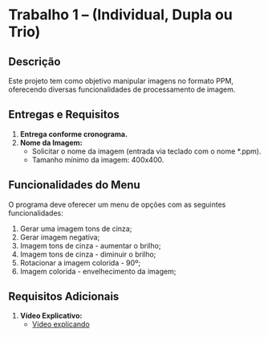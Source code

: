 <!DOCTYPE html>
<html lang="pt-BR">
<head>
    <meta charset="UTF-8">
    <meta name="viewport" content="width=device-width, initial-scale=1.0">
</head>
<body>

<h1>Trabalho 1 – (Individual, Dupla ou Trio)</h1>

<h2>Descrição</h2>
<p>Este projeto tem como objetivo manipular imagens no formato PPM, oferecendo diversas funcionalidades de processamento de imagem.</p>

<h2>Entregas e Requisitos</h2>
<ol>
    <li><strong>Entrega conforme cronograma.</strong></li>
    <li><strong>Nome da Imagem:</strong>
        <ul>
            <li>Solicitar o nome da imagem (entrada via teclado com o nome *.ppm).</li>
            <li>Tamanho mínimo da imagem: 400x400.</li>
        </ul>
    </li>
</ol>

<h2>Funcionalidades do Menu</h2>
<p>O programa deve oferecer um menu de opções com as seguintes funcionalidades:</p>
<ol>
    <li>Gerar uma imagem tons de cinza;</li>
    <li>Gerar imagem negativa;</li>
    <li>Imagem tons de cinza - aumentar o brilho;</li>
    <li>Imagem tons de cinza - diminuir o brilho;</li>
    <li>Rotacionar a imagem colorida - 90º;</li>
    <li>Imagem colorida - envelhecimento da imagem;</li>
</ol>

<h2>Requisitos Adicionais</h2>
<ol>
    <li><strong>Vídeo Explicativo:</strong>
        <ul>
            <li><a href="https://drive.google.com/file/d/1mYMugklGvHukCsjWwHoNMLb_v-aHpgZ8/view?usp=sharing" target="_blank">Vídeo explicando</a></li>
        </ul>
    </li>
</ol>

</body>
</html>

